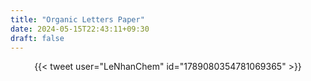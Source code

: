 ```yaml
---
title: "Organic Letters Paper"
date: 2024-05-15T22:43:11+09:30
draft: false
---
```


<center>{{< tweet user="LeNhanChem" id="1789080354781069365" >}}</center>

<!--more-->
